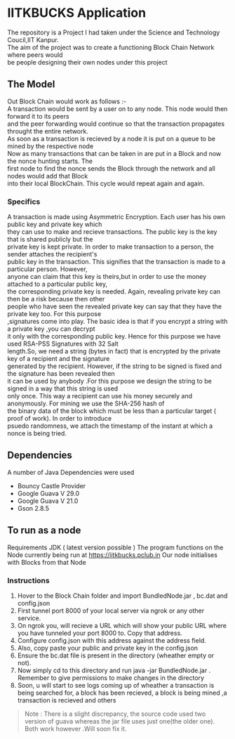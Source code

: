 # IITKBUCKS Application
<p>The repository is a Project I had taken under the Science and Technology Coucil,IIT Kanpur.<br>
The aim of the project was to create a functioning Block Chain Network where peers would<br>
be people designing their own nodes under this project<br></p>

## The Model
Out Block Chain would work as follows :-<br>
A transaction would be sent by a user on to any node. This node would then forward it to its peers <br>
and the peer forwarding would continue so that the transaction propagates throught the entire network.<br>
As soon as a transaction is recieved by a node it is put on a queue to be mined by the respective node<br>
Now as many transactions that can be taken in are put in a Block and now the nonce hunting starts. The <br>
  first node to find the nonce sends the Block through the network and all nodes would add that Block <br>
  into their local BlockChain. This cycle would repeat again and again.
  
### Specifics
A transaction is made using Asymmetric Encryption. Each user has his own public key and private key which <br>
they can use to make and recieve transactions. The public key is the key that is shared publicly but the <br>
private key is kept private. In order to make transaction to a person, the sender attaches the recipient's <br>
public key in the transaction. This signifies that the transaction is made to a particular person. However,<br>
anyone can claim that this key is theirs,but in order to use the money attached to a particular public key,<br>
the corresponding private key is needed. Again, revealing private key can then be a risk because then other <br>
people who have seen the revealed private key can say that they have the private key too. For this purpose<br>
,signatures come into play. The basic idea is that if you encrypt a string with a private key ,you can decrypt<br>
it only with the corresponding public key. Hence for this purpose we have used RSA-PSS Signatures with 32 Salt<br>
length.So, we need a string (bytes in fact) that is encrypted by the private key of a recipient and the signature<br>
generated by the recipient. However, if the string to be signed is fixed and the signature has been revealed then<br>
it can be used by anybody .For this purpose we design the string to be signed in a way that this string is used <br>
only once. This way a recipient can use his money securely and anonymously. For mining we use the SHA-256 hash of <br>
the binary data of the block which must be less than a particular target ( proof of work). In order to introduce <br>
psuedo randomness, we attach the timestamp of the instant at which a nonce is being tried.

## Dependencies
A number of Java Dependencies were used
<ul>
<li>Bouncy Castle Provider </li>
<li> Google Guava V 29.0 </li>
<li> Google Guava V 21.0 </li>
<li> Gson 2.8.5 </li>
</ul>

## To run as a node
Requirements
JDK ( latest version possible )
The program functions on the Node currently being run at <https://iitkbucks.pclub.in>
Our node initialises with Blocks from that Node

### Instructions
1. Hover to the Block Chain folder and import BundledNode.jar , bc.dat and config.json
2. First tunnel port 8000 of your local server via ngrok or any other service.
3. On ngrok you, will recieve a URL which will show your public URL where you have tunneled your port 8000 to. Copy that address.
2. Configure config.json with this address against the address field.
3. Also, copy paste your public and private key in the config.json
3. Ensure the bc.dat file is present in the directory (wheather empty or not).
3. Now simply cd to this directory and run java -jar BundledNode.jar . Remember to give permissions to make changes in the directory
4. Soon, u will start to see logs coming up of wheather a transaction is being searched for, a block has been recieved, a block is being mined ,a transaction is recieved and others

>Note : There is a slight discrepancy, the source code used two version of guava whereas the jar file uses just one(the older one). Both work however .Will soon fix it.




  








  

